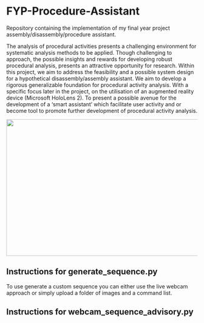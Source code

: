 # FYP-Procedure-Assistant
Repository containing the implementation of my final year project assembly/disassembly/procedure assistant. 

The analysis of procedural activities presents a challenging environment for systematic analysis methods to be applied. Though challenging to approach, the possible insights and rewards for developing robust procedural analysis, presents an attractive opportunity for research. Within this project, we aim to address the feasibility and a possible system design for a hypothetical disassembly/assembly assistant. We aim to develop a rigorous generalizable foundation for procedural activity analysis. With a specific focus later in the project, on the utilisation of an augmented reality device (Microsoft HoloLens 2). To present a possible avenue for the development of a ‘smart assistant’ which facilitate user activity and or become tool to promote further development of procedural activity analysis.

<img src="/showcase/bulldozer_disassemble.gif" width="640" height="360"/> 

## Instructions for generate_sequence.py

To use generate a custom sequence you can either use the live webcam approach or simply upload a folder of images and a command list. 

## Instructions for webcam_sequence_advisory.py
